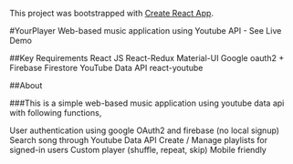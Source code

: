 This project was bootstrapped with [Create React App](https://github.com/facebookincubator/create-react-app).

#YourPlayer
Web-based music application using Youtube API - See Live Demo

##Key Requirements
React JS
React-Redux
Material-UI
Google oauth2 + Firebase
Firestore
YouTube Data API
react-youtube

##About

###This is a simple web-based music application using youtube data api with following functions,

User authentication using google OAuth2 and firebase (no local signup)
Search song through Youtube Data API
Create / Manage playlists for signed-in users
Custom player (shuffle, repeat, skip)
Mobile friendly
